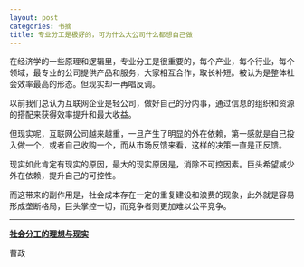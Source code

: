 ```yaml
---
layout: post
categories: 书摘
title: 专业分工是极好的，可为什么大公司什么都想自己做
---
```


在经济学的一些原理和逻辑里，专业分工是很重要的，每个产业，每个行业，每个领域，最专业的公司提供产品和服务，大家相互合作，取长补短。被认为是整体社会效率最高的形态。但现实却一再唱反调。

以前我们总认为互联网企业是轻公司，做好自己的分内事，通过信息的组织和资源的搭配来获得效率提升和最大收益。

但现实呢，互联网公司越来越重，一旦产生了明显的外在依赖，第一感就是自己投入做一个，或者自己收购一个，而从市场反馈来看，这样的决策一直是正反馈。

现实如此肯定有现实的原因，最大的现实原因是，消除不可控因素。巨头希望减少外在依赖，提升自己的可控性。 

而这带来的副作用是，社会成本存在一定的重复建设和浪费的现象，此外就是容易形成垄断格局，巨头掌控一切，而竞争者则更加难以公平竞争。

---

**[社会分工的理想与现实](https://mp.weixin.qq.com/s/by7PnZJfsltF-0zXHWzl8w)**

曹政